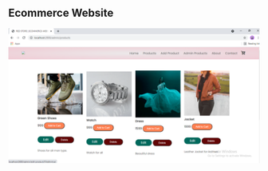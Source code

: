 ## Ecommerce Website



<img align="center" src="https://github.com/prachiuikey/Ecommerce-Website-Dynamic/blob/main/Photos/images/ss/admin-products.png">


